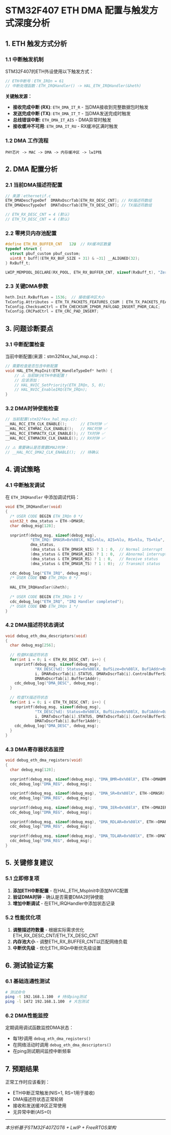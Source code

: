 # STM32F407 ETH DMA 配置与触发方式深度分析

## 1. ETH 触发方式分析

### 1.1 中断触发机制
STM32F407的ETH外设使用以下触发方式：

```c
// ETH中断号：ETH_IRQn = 61
// 中断处理函数：ETH_IRQHandler() -> HAL_ETH_IRQHandler(&heth)
```

**关键触发源：**
- **接收完成中断 (RX)**: `ETH_DMA_IT_R` - 当DMA接收到完整数据包时触发
- **发送完成中断 (TX)**: `ETH_DMA_IT_T` - 当DMA发送完成时触发  
- **总线错误中断**: `ETH_DMA_IT_AIS` - DMA异常时触发
- **接收缓冲不可用**: `ETH_DMA_IT_RU` - RX缓冲区满时触发

### 1.2 DMA 工作流程
```
PHY芯片 -> MAC -> DMA -> 内存缓冲区 -> lwIP栈
```

## 2. DMA 配置分析

### 2.1 当前DMA描述符配置
```c
// 来源：ethernetif.c
ETH_DMADescTypeDef  DMARxDscrTab[ETH_RX_DESC_CNT]; // RX描述符数组
ETH_DMADescTypeDef  DMATxDscrTab[ETH_TX_DESC_CNT]; // TX描述符数组

// ETH_RX_DESC_CNT = 4 (默认)
// ETH_TX_DESC_CNT = 4 (默认)
```

### 2.2 零拷贝内存池配置
```c
#define ETH_RX_BUFFER_CNT   12U  // RX缓冲区数量
typedef struct {
  struct pbuf_custom pbuf_custom;
  uint8_t buff[(ETH_RX_BUF_SIZE + 31) & ~31] __ALIGNED(32);
} RxBuff_t;

LWIP_MEMPOOL_DECLARE(RX_POOL, ETH_RX_BUFFER_CNT, sizeof(RxBuff_t), "Zero-copy RX PBUF pool");
```

### 2.3 关键DMA参数
```c
heth.Init.RxBuffLen = 1536;  // 接收缓冲区大小
TxConfig.Attributes = ETH_TX_PACKETS_FEATURES_CSUM | ETH_TX_PACKETS_FEATURES_CRCPAD;
TxConfig.ChecksumCtrl = ETH_CHECKSUM_IPHDR_PAYLOAD_INSERT_PHDR_CALC;
TxConfig.CRCPadCtrl = ETH_CRC_PAD_INSERT;
```

## 3. 问题诊断要点

### 3.1 中断配置检查
当前中断配置(来源：stm32f4xx_hal_msp.c)：
```c
// 需要检查是否包含中断配置
void HAL_ETH_MspInit(ETH_HandleTypeDef* heth) {
    // ⚠️ 当前缺少ETH中断配置！
    // 应该添加：
    // HAL_NVIC_SetPriority(ETH_IRQn, 5, 0);
    // HAL_NVIC_EnableIRQ(ETH_IRQn);
}
```

### 3.2 DMA时钟使能检查
```c
// 当前配置(stm32f4xx_hal_msp.c):
__HAL_RCC_ETH_CLK_ENABLE();      // ETH时钟 ✅
__HAL_RCC_ETHMAC_CLK_ENABLE();   // MAC时钟 ✅
__HAL_RCC_ETHMACTX_CLK_ENABLE(); // TX时钟 ✅
__HAL_RCC_ETHMACRX_CLK_ENABLE(); // RX时钟 ✅

// ⚠️ 需要确认是否需要DMA2时钟：
// __HAL_RCC_DMA2_CLK_ENABLE();  // 待确认
```

## 4. 调试策略

### 4.1 中断触发调试
在 `ETH_IRQHandler` 中添加调试代码：

```c
void ETH_IRQHandler(void)
{
  /* USER CODE BEGIN ETH_IRQn 0 */
  uint32_t dma_status = ETH->DMASR;
  char debug_msg[128];
  
  snprintf(debug_msg, sizeof(debug_msg), 
           "ETH_IRQ: DMASR=0x%08lX, NIS=%lu, AIS=%lu, RS=%lu, TS=%lu", 
           dma_status,
           (dma_status & ETH_DMASR_NIS) ? 1 : 0,  // Normal interrupt
           (dma_status & ETH_DMASR_AIS) ? 1 : 0,  // Abnormal interrupt  
           (dma_status & ETH_DMASR_RS) ? 1 : 0,   // Receive status
           (dma_status & ETH_DMASR_TS) ? 1 : 0);  // Transmit status
  
  cdc_debug_log("ETH_IRQ", debug_msg);
  /* USER CODE END ETH_IRQn 0 */
  
  HAL_ETH_IRQHandler(&heth);
  
  /* USER CODE BEGIN ETH_IRQn 1 */
  cdc_debug_log("ETH_IRQ", "IRQ Handler completed");
  /* USER CODE END ETH_IRQn 1 */
}
```

### 4.2 DMA描述符状态调试
```c
void debug_eth_dma_descriptors(void)
{
  char debug_msg[256];
  
  // 检查RX描述符状态
  for(int i = 0; i < ETH_RX_DESC_CNT; i++) {
    snprintf(debug_msg, sizeof(debug_msg),
             "RX_DESC[%d]: Status=0x%08lX, BufSize=0x%08lX, Buf1Addr=0x%08lX",
             i, DMARxDscrTab[i].STATUS, DMARxDscrTab[i].ControlBufferSize, 
             DMARxDscrTab[i].Buffer1Addr);
    cdc_debug_log("DMA_DESC", debug_msg);
  }
  
  // 检查TX描述符状态
  for(int i = 0; i < ETH_TX_DESC_CNT; i++) {
    snprintf(debug_msg, sizeof(debug_msg),
             "TX_DESC[%d]: Status=0x%08lX, BufSize=0x%08lX, Buf1Addr=0x%08lX",
             i, DMATxDscrTab[i].STATUS, DMATxDscrTab[i].ControlBufferSize,
             DMATxDscrTab[i].Buffer1Addr);
    cdc_debug_log("DMA_DESC", debug_msg);
  }
}
```

### 4.3 DMA寄存器状态监控
```c
void debug_eth_dma_registers(void)
{
  char debug_msg[128];
  
  snprintf(debug_msg, sizeof(debug_msg), "DMA_BMR=0x%08lX", ETH->DMABMR);
  cdc_debug_log("DMA_REG", debug_msg);
  
  snprintf(debug_msg, sizeof(debug_msg), "DMA_SR=0x%08lX", ETH->DMASR);
  cdc_debug_log("DMA_REG", debug_msg);
  
  snprintf(debug_msg, sizeof(debug_msg), "DMA_IER=0x%08lX", ETH->DMAIER);
  cdc_debug_log("DMA_REG", debug_msg);
  
  snprintf(debug_msg, sizeof(debug_msg), "DMA_RDLAR=0x%08lX", ETH->DMARDLAR);
  cdc_debug_log("DMA_REG", debug_msg);
  
  snprintf(debug_msg, sizeof(debug_msg), "DMA_TDLAR=0x%08lX", ETH->DMATDLAR);
  cdc_debug_log("DMA_REG", debug_msg);
}
```

## 5. 关键修复建议

### 5.1 立即修复项
1. **添加ETH中断配置** - 在HAL_ETH_MspInit中添加NVIC配置
2. **验证DMA时钟** - 确认是否需要DMA2时钟使能
3. **增加中断调试** - 在ETH_IRQHandler中添加状态记录

### 5.2 性能优化项
1. **调整描述符数量** - 根据实际需求优化ETH_RX_DESC_CNT/ETH_TX_DESC_CNT
2. **内存池大小** - 调整ETH_RX_BUFFER_CNT以匹配网络负载
3. **中断优先级** - 优化ETH_IRQn中断优先级设置

## 6. 测试验证方案

### 6.1 基础连通性测试
```bash
# 测试命令
ping -t 192.168.1.100  # 持续ping测试
ping -l 1472 192.168.1.100  # 大包测试
```

### 6.2 DMA性能监控
定期调用调试函数监控DMA状态：
- 每1秒调用 `debug_eth_dma_registers()`
- 在网络活动时调用 `debug_eth_dma_descriptors()`
- 在ping测试期间监控中断频率

## 7. 预期结果
正常工作时应该看到：
- ETH中断正常触发(NIS=1, RS=1用于接收)
- DMA描述符状态正常轮转
- 接收和发送缓冲区正常使用
- 无异常中断(AIS=0)

---
*本分析基于STM32F407ZGT6 + LwIP + FreeRTOS架构*